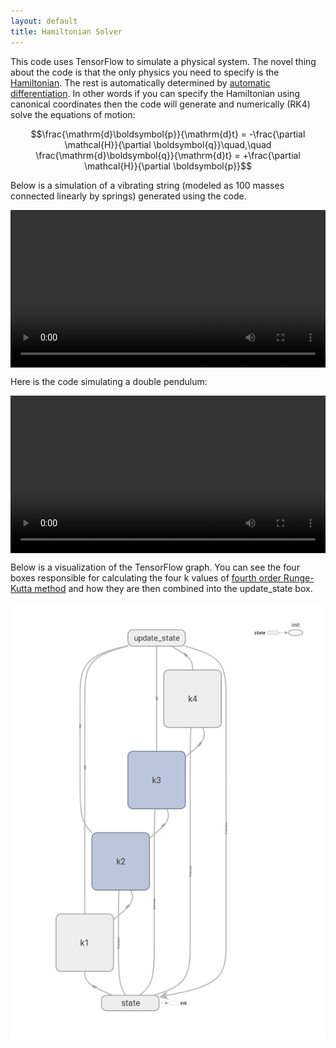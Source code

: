 ```yaml
---
layout: default
title: Hamiltonian Solver
---
```

<script type="text/javascript" async
  src="https://cdnjs.cloudflare.com/ajax/libs/mathjax/2.7.1/MathJax.js?config=TeX-AMS-MML_HTMLorMML">
</script>

This code uses TensorFlow to simulate a physical system.  The novel thing about the code is that the only physics you need to specify is the [Hamiltonian][hamiltonian-wiki].  The rest is automatically determined by [automatic differentiation][autodiff-wiki].  In other words if you can specify the Hamiltonian using canonical coordinates then the code will generate and numerically (RK4) solve the equations of motion:

$$\frac{\mathrm{d}\boldsymbol{p}}{\mathrm{d}t} = -\frac{\partial \mathcal{H}}{\partial \boldsymbol{q}}\quad,\quad
\frac{\mathrm{d}\boldsymbol{q}}{\mathrm{d}t} = +\frac{\partial \mathcal{H}}{\partial \boldsymbol{p}}$$

Below is a simulation of a vibrating string (modeled as 100 masses connected linearly by springs) generated using the code.

<div class="myvideo">
   <video  style="display:block; width:100%; height:auto;" autoplay controls loop="loop">
       <source src="im.mp4" type="video/mp4" />
   </video>
</div>

Here is the code simulating a double pendulum:

<div class="myvideo">
   <video  style="display:block; width:100%; height:auto;" autoplay controls loop="loop">
       <source src="doublependulum.mp4" type="video/mp4" />
   </video>
</div>

Below is a visualization of the TensorFlow graph.  You can see the four boxes responsible for calculating the four k values of [fourth order Runge-Kutta method][rk4-wiki] and how they are then combined into the update_state box.

![TensorFlow Graph](graph.png)

[hamiltonian-wiki]: https://en.wikipedia.org/wiki/Hamiltonian_mechanics
[autodiff-wiki]: https://en.wikipedia.org/wiki/Automatic_differentiation
[rk4-wiki]: https://en.wikipedia.org/wiki/Runge%E2%80%93Kutta_methods
